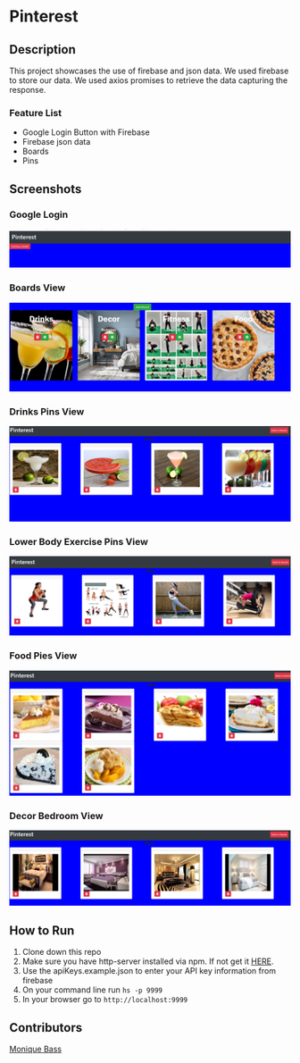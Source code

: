 # Pinterest

## Description
This project showcases the use of firebase and json data. We used firebase to store our data. We used axios promises to retrieve the data capturing the response.

### Feature List
- Google Login Button with Firebase
- Firebase json data
- Boards
- Pins

## Screenshots
### Google Login
![Main View](./screenshots/LoginButton.PNG)
### Boards View
![Main View](./screenshots/Boards.PNG)
### Drinks Pins View
![Main View](./screenshots/drinkspins.PNG)
### Lower Body Exercise Pins View
![Main View](./screenshots/fitnesspins.PNG)
### Food Pies View
![Main View](./screenshots/piespin.PNG)
### Decor Bedroom View
![Main View](./screenshots/bedroompins.PNG)

## How to Run
1. Clone down this repo
1. Make sure you have http-server installed via npm. If not get it [HERE](https://www.npmjs.com/package/http-server).
1. Use the apiKeys.example.json to enter your API key information from firebase
1. On your command line run `hs -p 9999`
1. In your browser go to `http://localhost:9999`

## Contributors

[Monique Bass](https://github.com/Nikababy01)